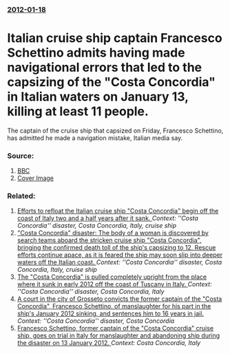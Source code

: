 ### [2012-01-18](/news/2012/01/18/index.md)

# Italian cruise ship captain Francesco Schettino admits having made navigational errors that led to the capsizing of the "Costa Concordia" in Italian waters on January 13, killing at least 11 people. 

The captain of the cruise ship that capsized on Friday, Francesco Schettino, has admitted he made a navigation mistake, Italian media say.


### Source:

1. [BBC](http://www.bbc.co.uk/news/world-europe-16620807)
1. [Cover Image](http://ichef.bbci.co.uk/news/1024/media/images/57971000/jpg/_57971745_013744868-1.jpg)

### Related:

1. [Efforts to refloat the Italian cruise ship "Costa Concordia" begin off the coast of Italy two and a half years after it sank. ](/news/2014/07/14/efforts-to-refloat-the-italian-cruise-ship-costa-concordia-begin-off-the-coast-of-italy-two-and-a-half-years-after-it-sank.md) _Context: ''Costa Concordia'' disaster, Costa Concordia, Italy, cruise ship_
2. ["Costa Concordia" disaster: The body of a woman is discovered by search teams aboard the stricken cruise ship "Costa Concordia", bringing the confirmed death toll of the ship's capsizing to 12. Rescue efforts continue apace, as it is feared the ship may soon slip into deeper waters off the Italian coast. ](/news/2012/01/21/costa-concordia-disaster-the-body-of-a-woman-is-discovered-by-search-teams-aboard-the-stricken-cruise-ship-costa-concordia-bringing-th.md) _Context: ''Costa Concordia'' disaster, Costa Concordia, Italy, cruise ship_
3. [The "Costa Concordia" is pulled completely upright from the place where it sunk in early 2012 off the coast of Tuscany in Italy. ](/news/2013/09/17/the-costa-concordia-is-pulled-completely-upright-from-the-place-where-it-sunk-in-early-2012-off-the-coast-of-tuscany-in-italy.md) _Context: ''Costa Concordia'' disaster, Costa Concordia, Italy_
4. [A court in the city of Grosseto convicts the former captain of the "Costa Concordia", Francesco Schettino, of manslaughter for his part in the ship's January 2012 sinking, and sentences him to 16 years in jail. ](/news/2015/02/11/a-court-in-the-city-of-grosseto-convicts-the-former-captain-of-the-costa-concordia-francesco-schettino-of-manslaughter-for-his-part-in-t.md) _Context: ''Costa Concordia'' disaster, Costa Concordia_
5. [Francesco Schettino, former captain of the "Costa Concordia" cruise ship, goes on trial in Italy for manslaughter and abandoning ship during the disaster on 13 January 2012. ](/news/2013/07/9/francesco-schettino-former-captain-of-the-costa-concordia-cruise-ship-goes-on-trial-in-italy-for-manslaughter-and-abandoning-ship-during.md) _Context: Costa Concordia, Italy_
